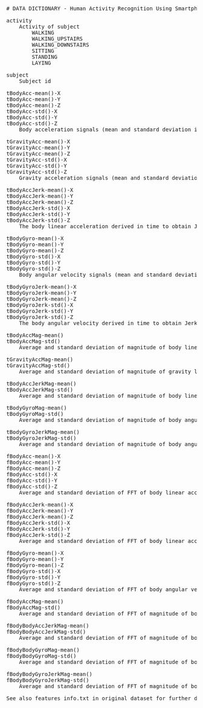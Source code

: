 <pre>
# DATA DICTIONARY - Human Activity Recognition Using Smartphones Dataset

activity
    Activity of subject
        WALKING
        WALKING_UPSTAIRS
        WALKING_DOWNSTAIRS
        SITTING
        STANDING
        LAYING
		
subject	
    Subject id
	
tBodyAcc-mean()-X
tBodyAcc-mean()-Y
tBodyAcc-mean()-Z
tBodyAcc-std()-X
tBodyAcc-std()-Y
tBodyAcc-std()-Z
    Body acceleration signals (mean and standard deviation in X, Y, Z directions) (second)
	
tGravityAcc-mean()-X
tGravityAcc-mean()-Y
tGravityAcc-mean()-Z
tGravityAcc-std()-X
tGravityAcc-std()-Y
tGravityAcc-std()-Z
    Gravity acceleration signals (mean and standard deviation in X, Y, Z directions) (second)
	
tBodyAccJerk-mean()-X
tBodyAccJerk-mean()-Y
tBodyAccJerk-mean()-Z
tBodyAccJerk-std()-X
tBodyAccJerk-std()-Y
tBodyAccJerk-std()-Z
    The body linear acceleration derived in time to obtain Jerk signals (mean and standard deviation in X, Y, Z direction) (second)
	
tBodyGyro-mean()-X
tBodyGyro-mean()-Y
tBodyGyro-mean()-Z
tBodyGyro-std()-X
tBodyGyro-std()-Y
tBodyGyro-std()-Z
    Body angular velocity signals (mean and standard deviation in X, Y, Z directions) (second)

tBodyGyroJerk-mean()-X
tBodyGyroJerk-mean()-Y
tBodyGyroJerk-mean()-Z
tBodyGyroJerk-std()-X
tBodyGyroJerk-std()-Y
tBodyGyroJerk-std()-Z
    The body angular velocity derived in time to obtain Jerk signals (mean and standard deviation in X, Y, Z direction) (second)

tBodyAccMag-mean()
tBodyAccMag-std()
    Average and standard deviation of magnitude of body linear acceleration in these three-dimensional signals calculated using the Euclidean norm (second)

tGravityAccMag-mean()
tGravityAccMag-std()
    Average and standard deviation of magnitude of gravity linear acceleration in these three-dimensional signals calculated using the Euclidean norm (second)

tBodyAccJerkMag-mean()
tBodyAccJerkMag-std()
    Average and standard deviation of magnitude of body linear acceleration derived in time to obtain Jerk signals (second)

tBodyGyroMag-mean()
tBodyGyroMag-std()
    Average and standard deviation of magnitude of body angular velocity signals (second)
	
tBodyGyroJerkMag-mean()
tBodyGyroJerkMag-std()
    Average and standard deviation of magnitude of body angular velocity derived in time to obtain Jerk signals (second)
	
fBodyAcc-mean()-X
fBodyAcc-mean()-Y
fBodyAcc-mean()-Z
fBodyAcc-std()-X
fBodyAcc-std()-Y
fBodyAcc-std()-Z
    Average and standard deviation of FFT of body linear acceleration in X, Y, Z directions (Hz)

fBodyAccJerk-mean()-X
fBodyAccJerk-mean()-Y
fBodyAccJerk-mean()-Z
fBodyAccJerk-std()-X
fBodyAccJerk-std()-Y
fBodyAccJerk-std()-Z
    Average and standard deviation of FFT of body linear acceleration jerk signals in X, Y, Z directions (Hz)

fBodyGyro-mean()-X
fBodyGyro-mean()-Y
fBodyGyro-mean()-Z
fBodyGyro-std()-X
fBodyGyro-std()-Y
fBodyGyro-std()-Z
    Average and standard deviation of FFT of body angular velocity in X, Y, Z directions (Hz)

fBodyAccMag-mean()
fBodyAccMag-std()
    Average and standard deviation of FFT of magnitude of body linear acceleration (Hz)

fBodyBodyAccJerkMag-mean()
fBodyBodyAccJerkMag-std()
    Average and standard deviation of FFT of magnitude of body linear acceleration jerk signals (Hz)

fBodyBodyGyroMag-mean()
fBodyBodyGyroMag-std()
    Average and standard deviation of FFT of magnitude of body angular velocity (Hz)

fBodyBodyGyroJerkMag-mean()
fBodyBodyGyroJerkMag-std()
    Average and standard deviation of FFT of magnitude of body angular velocity jerk signals (Hz)

See also features_info.txt in original dataset for further detail.
</pre>
